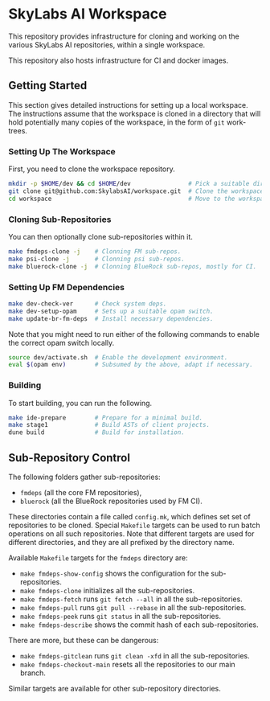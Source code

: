 SkyLabs AI Workspace
====================

This repository provides infrastructure for cloning and working on the various
SkyLabs AI repositories, within a single workspace.

This repository also hosts infrastructure for CI and docker images.

Getting Started
---------------

This section gives detailed instructions for setting up a local workspace. The
instructions assume that the workspace is cloned in a directory that will hold
potentially many copies of the workspace, in the form of `git` work-trees.

### Setting Up The Workspace

First, you need to clone the workspace repository.
```sh
mkdir -p $HOME/dev && cd $HOME/dev                # Pick a suitable directory.
git clone git@github.com:SkylabsAI/workspace.git  # Clone the workspace.
cd workspace                                      # Move to the workspace.
```

### Cloning Sub-Repositories

You can then optionally clone sub-repositories within it.
```sh
make fmdeps-clone -j    # Clonning FM sub-repos.
make psi-clone -j       # Clonning psi sub-repos.
make bluerock-clone -j  # Clonning BlueRock sub-repos, mostly for CI.
```

### Setting Up FM Dependencies

```sh
make dev-check-ver      # Check system deps.
make dev-setup-opam     # Sets up a suitable opam switch.
make update-br-fm-deps  # Install necessary dependencies.
```

Note that you might need to run either of the following commands to enable the
correct opam switch locally.
```sh
source dev/activate.sh  # Enable the development environment.
eval $(opam env)        # Subsumed by the above, adapt if necessary.
```

### Building

To start building, you can run the following.
```sh
make ide-prepare        # Prepare for a minimal build.
make stage1             # Build ASTs of client projects.
dune build              # Build for installation.
```

Sub-Repository Control
----------------------

The following folders gather sub-repositories:
- `fmdeps` (all the core FM repositories),
- `bluerock` (all the BlueRock repositories used by FM CI).

These directories contain a file called `config.mk`, which defines set set of
repositories to be cloned. Special `Makefile` targets can be used to run batch
operations on all such repositories. Note that different targets are used for
different directories, and they are all prefixed by the directory name.

Available `Makefile` targets for the `fmdeps` directory are:
- `make fmdeps-show-config` shows the configuration for the sub-repositories.
- `make fmdeps-clone` initializes all the sub-repositories.
- `make fmdeps-fetch` runs `git fetch --all` in all the sub-repositories.
- `make fmdeps-pull` runs `git pull --rebase` in all the sub-repositories.
- `make fmdeps-peek` runs `git status` in all the sub-repositories.
- `make fmdeps-describe` shows the commit hash of each sub-repositories.

There are more, but these can be dangerous:
- `make fmdeps-gitclean` runs `git clean -xfd` in all the sub-repositories.
- `make fmdeps-checkout-main` resets all the repositories to our main branch.

Similar targets are available for other sub-repository directories.
